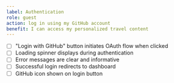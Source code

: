```yaml
---
label: Authentication
role: guest
action: log in using my GitHub account
benefit: I can access my personalized travel content
---
```


- [ ] "Login with GitHub" button initiates OAuth flow when clicked
- [ ] Loading spinner displays during authentication
- [ ] Error messages are clear and informative
- [ ] Successful login redirects to dashboard
- [ ] GitHub icon shown on login button
